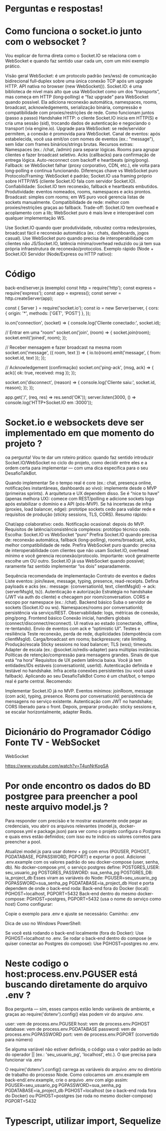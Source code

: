 #  Perguntas e respostas! 

#  Como funciona o socket.io junto com o websocket ?

Vou explicar de forma direta como o Socket.IO se relaciona com o WebSocket e quando faz sentido usar cada um, com um mini exemplo prático.

Visão geral
WebSocket: é um protocolo padrão (ws/wss) de comunicação bidirecional full‑duplex sobre uma única conexão TCP após um upgrade HTTP. API nativa no browser (new WebSocket()).
Socket.IO: é uma biblioteca de nível mais alto que usa WebSocket como um dos “transports”, mas começa em HTTP (long‑polling) e “faz upgrade” para WebSocket quando possível. Ela adiciona reconexão automática, namespaces, rooms, broadcast, acknowledgements, serialização binária, compressão e compatibilidade com proxies/restrições de rede.
Como funcionam juntos (passo a passo)
Handshake HTTP: o cliente Socket.IO inicia em HTTP(S) e cria uma sessão (sid), trocando dados de autenticação e negociando o transport (via engine.io).
Upgrade para WebSocket: se rede/servidor permitem, a conexão é promovida para WebSocket.
Canal de eventos: após estabelecida, você usa emit/on com nomes de eventos (ex.: "message"), sem lidar com frames binários/strings brutas.
Recursos extras:
Namespaces (ex.: /chat, /admin) para separar lógicas.
Rooms para agrupar clientes e fazer broadcast seletivo.
Acks (callbacks) para confirmação de entrega lógica.
Auto-reconnect com backoff e heartbeats (ping/pong).
Fallback: se WebSocket falhar (proxy corporativo, CDN, etc.), ele volta para long‑polling e continua funcionando.
Diferenças chave vs WebSocket puro
Protocolo/Framing: WebSocket é padrão; Socket.IO usa framing próprio sobre HTTP/WS (cliente Socket.IO fala com servidor Socket.IO).
Confiabilidade: Socket.IO tem reconexão, fallback e heartbeats embutidos.
Produtividade: eventos nomeados, rooms, namespaces e acks prontos.
Broadcast: simples com rooms; em WS puro você gerencia listas de sockets manualmente.
Compatibilidade de rede: melhor com proxies/restrições graças ao fallback.
Trade-off: Socket.IO tem overhead e acoplamento com a lib; WebSocket puro é mais leve e interoperável com qualquer implementação WS.


Use Socket.IO quando quer produtividade, robustez contra redes/proxies, broadcast fácil e reconexão automática (ex.: chats, dashboards, jogos casual).
Use WebSocket puro quando precisa de interoperabilidade com clientes não JS/Socket.IO, latência mínima/overhead reduzido ou já tem sua própria infraestrutura de reconexão/protocolos.
Exemplo rápido (Node + Socket.IO)
Servidor (Node/Express ou HTTP nativo):



#  Código 


back-end/server.js (exemplo)
const http = require('http');
const express = require('express');
const app = express();
const server = http.createServer(app);

const { Server } = require('socket.io');
const io = new Server(server, {
  cors: { origin: '*', methods: ['GET', 'POST'] },
});

io.on('connection', (socket) => {
  console.log('Cliente conectado:', socket.id);

  // Entrar em uma "room"
  socket.on('join', (room) => {
    socket.join(room);
    socket.emit('joined', room);
  });

  // Receber mensagem e fazer broadcast na mesma room
  socket.on('message', ({ room, text }) => {
    io.to(room).emit('message', { from: socket.id, text });
  });

  // Acknowledgement (confirmação)
  socket.on('ping-ack', (msg, ack) => {
    ack({ ok: true, received: msg });
  });

  socket.on('disconnect', (reason) => {
    console.log('Cliente saiu:', socket.id, reason);
  });
});

app.get('/', (req, res) => res.send('OK'));
server.listen(3000, () => console.log('HTTP+Socket.IO em :3000'));

# Socket.io e websockets deve ser implementado em que momento do projeto ?

oa pergunta! Vou te dar um roteiro prático: quando faz sentido introduzir Socket.IO/WebSocket no ciclo do projeto, como decidir entre eles e a ordem certa para implementar — com uma dica específica para o seu DesafioTalkBot.

Quando implementar
Se o tempo real é core (ex.: chat, presença online, notificações instantâneas, dashboards ao vivo): implemente desde o MVP (primeiras sprints). A arquitetura e UX dependem disso.
Se é “nice to have” (apenas melhora UX): comece com REST/polling e adicione sockets logo após estabilizar o domínio e a API (pós-MVP).
Se há incertezas de infra (proxies, load balancer, edge): prototipe sockets cedo para validar rede e requisitos de produção (sticky sessions, TLS, CORS).
Resumo rápido:

Chat/app colaborativo: cedo.
Notificação ocasional: depois do MVP.
Requisitos de latência/consistência complexos: protótipo técnico cedo.
Escolha: Socket.IO vs WebSocket “puro”
Prefira Socket.IO quando precisa de: reconexão automática, fallback (long-polling), rooms/broadcast, acks, melhor compatibilidade de rede.
Prefira WebSocket puro quando: precisa de interoperabilidade com clientes que não usam Socket.IO, overhead mínimo e você gerencia reconexão/protocolo.
Importante: você geralmente escolhe um OU outro. Socket.IO já usa WebSocket quando possível; raramente faz sentido implementar “os dois” separadamente.

Sequência recomendada de implementação
Contrato de eventos e dados
Liste eventos: join/leave, message, typing, presence, read-receipts.
Defina payloads e acks (ex.: message: {conversationId, text, clientMsgId} -> ack: {serverMsgId, ts}).
Autenticação e autorização
Estratégia no handshake (JWT via auth do cliente) e checagem por room/conversation.
CORS e escopo por namespace (ex.: /chat).
Backend básico
Suba o servidor de sockets (Socket.IO ou ws).
Namespaces/rooms por conversationId; persistência via serviço/REST.
Observabilidade: logs, métricas de conexão, ping/pong.
Frontend básico
Conexão inicial, handlers globais (connect/disconnect/reconnect).
UI reativa ao estado (conectando, offline, re-tentando).
Envio de eventos com ack e “optimistic UI”.
Testes e resiliência
Teste reconexão, perda de rede, duplicidades (idempotência com clientMsgId).
Carga/broadcast em rooms; backpressure; rate limiting.
Produção/escala
Sticky sessions no load balancer; TLS (wss); timeouts.
Adapter de escala (ex.: @socket.io/redis-adapter) para múltiplas instâncias.
Políticas de retenção/compressão para mensagens grandes.
Sinais de que está “na hora”
Requisitos de UX pedem latência baixa.
Você já tem entidades/IDs estáveis (conversationId, userId).
Autenticação definida e testável no handshake.
Infra aceita conexões persistentes (ou você usará fallback).
Aplicando ao seu DesafioTalkBot
Como é um chat/bot, o tempo real é parte central. Recomendo:

Implementar Socket.IO já no MVP.
Eventos mínimos: joinRoom, message (com ack), typing, presence.
Rooms por conversationId; persistência de mensagens no serviço existente.
Autenticação com JWT no handshake; CORS liberado para o front.
Depois, preparar produção: sticky sessions e, se escalar horizontalmente, adapter Redis.

# Dicionário do Programador Código Fonte TV - WebSocket

WebSocket

https://www.youtube.com/watch?v=T4unNrKogSA 

# Por onde encontro os dados do BD postgree para preencher a pool neste arquivo  model.js ?

Para responder com precisão e te mostrar exatamente onde pegar as credenciais, vou abrir os arquivos relevantes (model.js, docker-compose.yml e package.json) para ver como o projeto configura o Postgres e quais envs estão definidos; com isso eu te indico os valores corretos para preencher a pool.

Atualizei model.js para usar dotenv + pg com envs (PGUSER, PGHOST, PGDATABASE, PGPASSWORD, PGPORT) e exportar o pool.
Adicionei .env.example com os valores padrão do seu docker-compose (user, senha, db).
No docker-compose.yml, o serviço postgres define:
POSTGRES_USER: seu_usuario_pg
POSTGRES_PASSWORD: sua_senha_pg
POSTGRES_DB: ia_project_db
Esses viram as variáveis do Node:
PGUSER=seu_usuario_pg
PGPASSWORD=sua_senha_pg
PGDATABASE=ia_project_db
Host e porta dependem de onde o back-end roda:
Back-end fora do Docker (local): PGHOST=localhost, PGPORT=5432
Back-end dentro do mesmo docker-compose: PGHOST=postgres, PGPORT=5432 (usa o nome do serviço como host)
Como configurar:

Copie o exemplo para .env e ajuste se necessário:
Caminho: .env

Dica de uso no Windows PowerShell:

Se você está rodando o back-end localmente (fora do Docker):
Use PGHOST=localhost no .env.
Se rodar o back-end dentro do compose (e quiser conectar ao Postgres do compose):
Use PGHOST=postgres no .env.

# Neste codigo o host:process.env.PGUSER está buscando diretamente do arquivo .env ?


Boa pergunta — sim, esses campos estão lendo variáveis de ambiente, e graças ao require('dotenv').config() elas podem vir do arquivo .env. 

user: vem de process.env.PGUSER
host: vem de process.env.PGHOST
database: vem de process.env.PGDATABASE
password: vem de process.env.PGPASSWORD
port: vem de process.env.PGPORT (convertido para número)

Se alguma variável não estiver definida, o código usa o valor padrão ao lado do operador || (ex.: 'seu_usuario_pg', 'localhost', etc.).
O que precisa para funcionar via .env

O require('dotenv').config() carrega as variáveis do arquivo .env no diretório de trabalho do processo Node.
Como colocamos um .env.example em back-end/.env.example, crie o arquivo .env com algo assim:
PGUSER=seu_usuario_pg
PGPASSWORD=sua_senha_pg
PGDATABASE=ia_project_db
PGHOST=localhost (se o back-end roda fora do Docker) ou PGHOST=postgres (se roda no mesmo docker-compose)
PGPORT=5432


# Typescript, utilizar import, Sequelize

# 